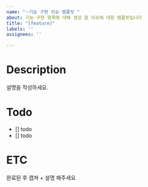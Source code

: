 ```yaml
---
name: "✨기능 구현 이슈 템플릿 "
about: 기능 구현 항목에 대해 생성 할 이슈에 대한 템플릿입니다
title: "[feature]"
labels: ''
assignees: ''

---
```


# Description
설명을 작성하세요.

# Todo
 - [] todo
 - [] todo

# ETC
완료된 후 캡쳐 + 설명 해주세요
